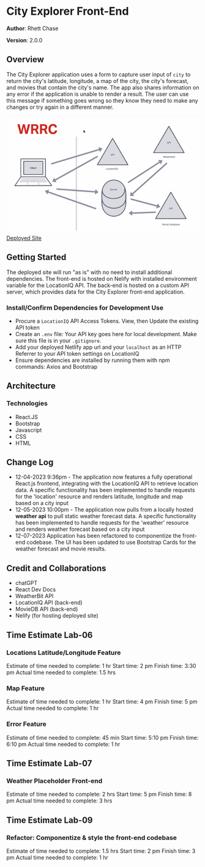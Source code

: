 # City Explorer Front-End

**Author**: Rhett Chase

**Version**: 2.0.0
<!-- (increment the patch/fix version number if you make more commits past your first submission) -->

## Overview

The City Explorer application uses a form to capture user input of `city` to return the city's latitude, longitude, a map of the city, the city's forecast, and movies that contain the city's name. The app also shares information on any error if the application is unable to render a result. The user can use this message if something goes wrong so they know they need to make any changes or try again in a different manner.

![Data Flow](src/assets/data-flow.png)
[Deployed Site](https://city-explorer-rhett.netlify.app)

## Getting Started

The deployed site will run "as is" with no need to install additional dependencies. The front-end is hosted on Nelify with installed environment variable for the LocationIQ API. The back-end is hosted on a custom API server, which provides data for the City Explorer front-end application.

### Install/Confirm Dependencies for Development Use

- Procure a `LocationIQ` API Access Tokens. View, then Update the existing API token
- Create an `.env` file: Your API key goes here for local development. Make sure this file is in your `.gitignore`.
- Add your deployed Netlify app url and your `localhost` as an HTTP Referrer to your API token settings on LocationIQ
- Ensure dependencies are installed by running them with npm commands: Axios and Bootstrap

## Architecture
<!-- Provide a detailed description of the application design. What technologies (languages, libraries, etc) you're using, and any other relevant design information. -->

### Technologies

- React.JS
- Bootstrap
- Javascript
- CSS
- HTML

## Change Log
<!-- Use this area to document the iterative changes made to your application as each feature is successfully implemented. Use time stamps. Here's an example:

01-01-2001 4:59pm - Application now has a fully-functional express server, with a GET route for the location resource. -->

- 12-04-2023 9:36pm - The application now features a fully operational React.js frontend, integrating with the LocationIQ API to retrieve location data. A specific functionality has been implemented to handle requests for the 'location' resource and renders latitude, longitude and map based on a city input
- 12-05-2023 10:00pm - The application now pulls from a locally hosted **weather api** to pull static weather forecast data. A specific functionality has been implemented to handle requests for the 'weather' resource and renders weather forecast based on a city input
- 12-07-2023 Application has been refactored to componentize the front-end codebase. The UI has been updated to use Bootstrap Cards for the weather forecast and movie results.

## Credit and Collaborations

- chatGPT
- React Dev Docs
- WeatherBit API
- LocationIQ API (back-end)
- MovieDB API (back-end)
- Nelify (for hosting deployed site)

## Time Estimate Lab-06

### Locations Latitude/Longitude Feature

Estimate of time needed to complete: 1 hr
Start time: 2 pm
Finish time: 3:30 pm
Actual time needed to complete: 1.5 hrs

### Map Feature

Estimate of time needed to complete: 1 hr
Start time: 4 pm
Finish time: 5 pm
Actual time needed to complete: 1 hr

### Error Feature

Estimate of time needed to complete: 45 min
Start time: 5:10 pm
Finish time: 6:10 pm
Actual time needed to complete: 1 hr

## Time Estimate Lab-07

### Weather Placeholder Front-end

Estimate of time needed to complete: 2 hrs
Start time: 5 pm
Finish time: 8 pm
Actual time needed to complete: 3 hrs

## Time Estimate Lab-09

### Refactor: Componentize & style the front-end codebase

Estimate of time needed to complete: 1.5 hrs
Start time: 2 pm
Finish time: 3 pm
Actual time needed to complete: 1 hr